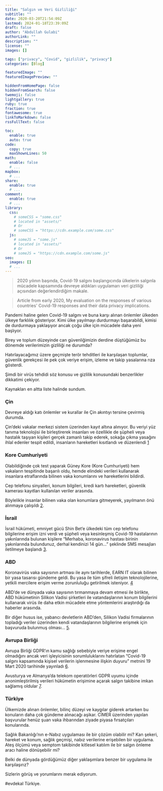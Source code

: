 ```yaml
---
title: "Salgın ve Veri Gizliliği"
subtitle: ""
date: 2020-03-20T21:54:09Z
lastmod: 2024-01-18T23:39:09Z
draft: false
author: "Abdullah Gulabi"
authorLink: ""
description: ""
license: ""
images: []

tags: ["privacy", "Covid", "gizlilik", "privacy"]
categories: [Blog]

featuredImage: ""
featuredImagePreview: ""

hiddenFromHomePage: false
hiddenFromSearch: false
twemoji: false
lightgallery: true
ruby: true
fraction: true
fontawesome: true
linkToMarkdown: false
rssFullText: false

toc:
  enable: true
  auto: true
code:
  copy: true
  maxShownLines: 50
math:
  enable: false
  # ...
mapbox:
  # ...
share:
  enable: true
  # ...
comment:
  enable: true
  # ...
library:
  css:
    # someCSS = "some.css"
    # located in "assets/"
    # Or
    # someCSS = "https://cdn.example.com/some.css"
  js:
    # someJS = "some.js"
    # located in "assets/"
    # Or
    # someJS = "https://cdn.example.com/some.js"
seo:
  images: []
  # ...
---
```


<!--more-->
> 2020 yılının başında, Covid-19 salgını başlangıcında ülkelerin salgınla mücadele kapsamında devreye aldıkları uygulamarı veri gizliliği açısından değerlendirdiğim makale.

> Article from early 2020, My evaluation on the responses of various countries' Covid-19 responses and their data privacy implications.

Pandemi haline gelen Covid-19 salgını ve buna karşı alınan önlemler ülkeden ülkeye farklılık gösteriyor. Kimi ülke yayılmayı durdurmayı başarabildi, kimisi de durdurmaya yaklaşıyor ancak çoğu ülke için mücadele daha yeni başlıyor.

Birey ve toplum düzeyinde can güvenliğimizin derdine düştüğümüz bu dönemde verilerimizin gizliliği ne durumda?

Hatırlayacağımız üzere geçmişte terör tehditleri ile karşılaşan toplumlar, güvenlik gerekçesi ile pek çok veriye erişim, izleme ve takip yasalarına rıza gösterdi.

Şimdi bir virüs tehdidi söz konusu ve gizlilik konusundaki benzerlikler dikkatimi çekiyor.

Kaynakları en altta liste halinde sundum.

### Çin

Devreye aldığı katı önlemler ve kurallar ile Çin akıntıyı tersine çevirmiş durumda.

Çin’deki vakalar merkezi sistem üzerinden kayıt altına alınıyor. Bu veriyi yüz tanıma teknolojisi ile birleştirerek insanları ve özellikle de şüpheli veya hastalık taşıyan kişileri gerçek zamanlı takip ederek, sokağa çıkma yasağını ihlal edenler tespit edildi, insanların hareketleri kısıtlandı ve düzenlendi [1](https://www.geospatialworld.net/blogs/how-china-is-using-technology-to-fight-coronavirus/)

### Kore Cumhuriyeti

Olabildiğinde çok test yaparak Güney Kore (Kore Cumhuriyeti) hem vakaların tespitinde başarılı oldu, hemde elindeki verileri kullanarak insanlara etraflarında bilinen vaka konumlarını ve hareketlerini bildirdi.

Cep telefonu sinyalleri, konum bilgileri, kredi kartı hareketleri, güvenlik kamerası kayıtları kullanılan veriler arasında.

Böylelikle insanlar bilinen vaka olan konumlara gitmeyerek, yayılmanın önü alınmaya çalışıldı [2](https://www.washingtonpost.com/world/asia_pacific/coronavirus-south-korea-tracking-apps/2020/03/13/2bed568e-5fac-11ea-ac50-18701e14e06d_story.html).

### İsrail

İsrail hükümeti, emniyet gücü Shin Bet’e ülkedeki tüm cep telefonu bilgilerine erişim izni verdi ve şüpheli veya kesinleşmiş Covid-19 hastalarının yakınlarında bulunan kişilere “Merhaba, koronavirus hastası birinin yakınlarında bulundunuz, derhal kendinizi 14 gün…” şeklinde SMS mesajları iletilmeye başlandı [3](https://www.npr.org/2020/03/19/818327945/israel-begins-tracking-and-texting-those-possibly-exposed-to-the-coronavirus).

### ABD

Koronavirüs vaka sayısının artması ile aynı tarihlerde, EARN IT olarak bilinen bir yasa tasarısı gündeme geldi. Bu yasa ile tüm şifreli iletişim teknolojilerine, yetkili mercilere erişim verme zorunluluğu getirilmek isteniyor. [4](https://cyberlaw.stanford.edu/blog/2020/01/earn-it-act-how-ban-end-end-encryption-without-actually-banning-it)

ABD’de ve dünyada vaka sayısının tırmanmaya devam etmesi ile birlikte, ABD hükümetinin Silikon Vadisi şirketleri ile vatandaşlarının konum bilgilerini kullanarak virüs ile daha etkin mücadele etme yöntemlerini araştırdığı da haberler arasında.

Bir diğer husus ise, yabancı devletlerin ABD’den, Silikon Vadisi firmalarının topladığı veriler üzerinden kendi vatandaşlarının bilgilerine erişmek için başvuruda bulunmuş olması… [5](https://edition.cnn.com/2020/03/18/tech/us-government-location-data-coronavirus/index.html).

### Avrupa Birliği

Avrupa Birliği GDPR’ın kamu sağlığı sebebiyle veriye erişime engel olmadığını ancak veri işleyicisinin sorumluluklarını hatırlatan “Covid-19 salgını kapsamında kişisel verilerin işlenmesine ilişkin duyuru” metnini 19 Mart 2020 tarihinde yayınladı [6](https://edpb.europa.eu/news/news/2020/statement-edpb-chair-processing-personal-data-context-covid-19-outbreak_en).

Avusturya ve Almanya’da telekom operatörleri GDPR uyumu içinde anonimleştirilmiş verileri hükümetin erişimine açarak salgın takibine imkan sağlamış oldular [7](https://www.tagesspiegel.de/wissen/wie-breitet-sich-das-coronavirus-aus-rki-bekommt-handydaten-von-deutscher-telekom/25655144.html).

### Türkiye

Ülkemizde alınan önlemler, bilinç düzeyi ve kaygılar giderek artarken bu konuların daha çok gündeme alınacağı aşikar. CİMER üzerinden yapılan başvurular henüz şuan vaka ihbarından ziyade piyasa fırsatçıları konularında.

Sağlık Bakanlığı’nın e-Nabız uygulaması ile bir çözüm olabilir mi? Kan şekeri, hareket ve konum, sağlık geçmişi, nabız verilerine erişebilen bir uygulama. Ateş ölçümü veya semptom takibinde kitlesel katılım ile bir salgın önleme aracı haline dönüşebilir mi?

Belki de dünyada gördüğümüz diğer yaklaşımlara benzer bir uygulama ile karşılaşırız?

Sizlerin görüş ve yorumlarını merak ediyorum.

\#evdekal Türkiye.